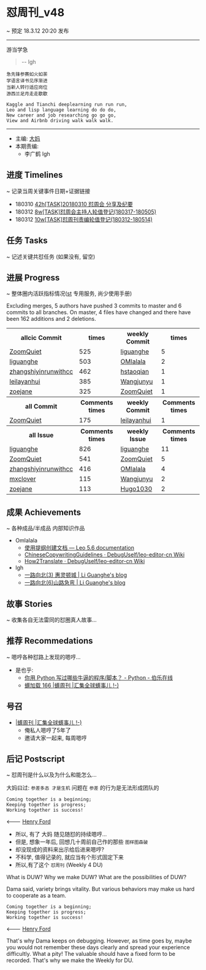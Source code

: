 # 怼周刊_v48
~ 预定 18.3.12 20:20 发布

-----------------------------------------
游当学急

>    -- lgh

    急先锋参赛如火如荼
    学语言译书见序渐进
    当新人转行适应岗位
    游西兰足月走走歇歇

    Kaggle and Tianchi deeplearning run run run,
    Leo and lisp language learning do do do,
    New career and job researching go go go,
    View and Airbnb driving walk walk walk. 

-----------------------------------------

- 主编: [大妈](http://du.zoomquiet.io/2014-02/ac0-zq/)
- 本期责编:
    + 李广鹤 lgh

## 进度 Timelines
~ 记录当周关键事件日期+证据链接

- 180310 [42h[TASK]20180310 怼周会 分享及纪要](https://github.com/DebugUself/du4proto/issues/351) 
- 180312 [8w[TASK]怼周会主持人轮值登记(180317-180505) ](https://github.com/DebugUself/du4proto/issues/354)
- 180312 [10w[TASK]怼周刊责编轮值登记(180312-180514)](https://github.com/DebugUself/du4proto/issues/353)

## 任务 Tasks
~ 记述关键共怼任务 (如果没有, 留空)

## 进展 Progress
~ 整体圈内活跃指标情况([st](https://github.com/DebugUself/du4proto/tree/DU_tools/st) 专用服务, 尚少使用手册)

Excluding merges, 5 authors have pushed 3 commits to master and 6 commits to all branches. On master, 4 files have changed and there have been 162 additions and 2 deletions. 

<table>
<tr><th>allcic Commit</th><th> times</th><th>weekly Commit</th><th> times</th></tr>
<tr><td>
            <a href='http://github.com/ZoomQuiet'>ZoomQuiet</a></td><td>525</td>
        <td>
            <a href='http://github.com/liguanghe'>liguanghe</a></td><td>5</td>
            
<tr><td>
            <a href='http://github.com/liguanghe'>liguanghe</a></td><td>503</td>
        <td>
            <a href='http://github.com/OMlalala'>OMlalala</a></td><td>2</td>
            
<tr><td>
            <a href='http://github.com/zhangshiyinrunwithcc'>zhangshiyinrunwithcc</a></td><td>462</td>
        <td>
            <a href='http://github.com/hstaoqian'>hstaoqian</a></td><td>1</td>
            
<tr><td>
            <a href='http://github.com/leilayanhui'>leilayanhui</a></td><td>385</td>
        <td>
            <a href='http://github.com/Wangjunyu'>Wangjunyu</a></td><td>1</td>
            
<tr><td>
            <a href='http://github.com/zoejane'>zoejane</a></td><td>325</td>
        <td>
            <a href='http://github.com/ZoomQuiet'>ZoomQuiet</a></td><td>1</td>
            
<tr><th>all Commit </th><th>Comments times</th><th>weekly Commit</th><th>Comments times</th></tr>
<tr><td>
            <a href='http://github.com/ZoomQuiet'>ZoomQuiet</a></td><td>175</td>
        <td>
            <a href='http://github.com/leilayanhui'>leilayanhui</a></td><td>1</td>
            
<tr><th>all Issue </th><th>Comments times</th><th>weekly Issue</th><th>Comments times</th></tr>
<tr><td>
            <a href='http://github.com/liguanghe'>liguanghe</a></td><td>826</td>
        <td>
            <a href='http://github.com/liguanghe'>liguanghe</a></td><td>11</td>
            
<tr><td>
            <a href='http://github.com/ZoomQuiet'>ZoomQuiet</a></td><td>541</td>
        <td>
            <a href='http://github.com/ZoomQuiet'>ZoomQuiet</a></td><td>5</td>
            
<tr><td>
            <a href='http://github.com/zhangshiyinrunwithcc'>zhangshiyinrunwithcc</a></td><td>416</td>
        <td>
            <a href='http://github.com/OMlalala'>OMlalala</a></td><td>4</td>
            
<tr><td>
            <a href='http://github.com/mxclover'>mxclover</a></td><td>115</td>
        <td>
            <a href='http://github.com/Wangjunyu'>Wangjunyu</a></td><td>2</td>
            
<tr><td>
            <a href='http://github.com/zoejane'>zoejane</a></td><td>113</td>
        <td>
            <a href='http://github.com/Hugo1030'>Hugo1030</a></td><td>2</td>
            
</table>


## 成果 Achievements
~ 各种成品/半成品 内部知识作品
- Omlalala
    * [使用提纲创建文档 — Leo 5.6 documentation](http://du.zoomquiet.io/leo-editor-cn/html/tutorial-rst3.html)
    * [ChineseCopywritingGuidelines · DebugUself/leo-editor-cn Wiki](https://github.com/DebugUself/leo-editor-cn/wiki/ChineseCopywritingGuidelines)
    * [How2Translate · DebugUself/leo-editor-cn Wiki](https://github.com/DebugUself/leo-editor-cn/wiki/How2Translate)
- lgh
    * [一路向北(3) 惠灵顿城 | Li Guanghe's blog](https://liguanghe.github.io/2018/03/10/NZWellington/)
    * [一路向北(6)山路急弯 | Li Guanghe's blog](https://liguanghe.github.io/2018/03/10/NZNationalPark/)


## 故事 Stories
~ 收集各自无法雷同的怼圈真人故事...

## 推荐 Recommedations
~ 嗯哼各种怼路上发现的嗯哼...

- 是也乎:
    + [你用 Python 写过哪些牛逼的程序/脚本？ - Python - 伯乐在线](http://python.jobbole.com/85986/)
    + [蠎加载 166 |蠎周刊 |汇集全球蠎事儿 !-)](http://weekly.pychina.org/importpython/importpython-166.html)
## 号召

- [|蠎周刊 |汇集全球蠎事儿 !-)](http://weekly.pychina.org/archives.html)
    + 俺私人嗯哼了5年了
    + 邀请大家一起来, 每周嗯哼


## 后记 Postscript
~ 怼周刊是什么以及为什么和能怎么...

大妈曰过: `参差多态 才是生机`
问题在 `参差` 的行为是无法形成团队的

	Coming together is a beginning; 
	Keeping together is progress; 
	Working together is success!

<--- [Henry Ford](https://www.brainyquote.com/quotes/quotes/h/henryford121997.html)

- 所以, 有了 大妈 随见随怼的持续嗯哼...
- 但是, 想象一年后, 回想几十周前自己作的那些 `图样图森破` 
- 却没现成的资料来出示给后进来嗯哼?
- 不科学, 值得记录的, 就应当有个形式固定下来
- 所以,有了这个 `怼周刊` (Weekly 4 DU)

What is DUW?
Why we make DUW?
What are the possibilities of DUW?

Dama said, variety brings vitality.
But various behaviors may make us hard to cooperate as a team.

	Coming together is a beginning; 
	Keeping together is progress; 
	Working together is success!

<--- [Henry Ford](https://www.brainyquote.com/quotes/quotes/h/henryford121997.html)

That's why Dama keeps on debugging.
However, as time goes by, maybe you would not remember these days clearly and spread your experience difficultly.
What a pity!
The valuable should have a fixed form to be recorded.
That's why we make the Weekly for DU.



